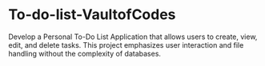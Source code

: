 # To-do-list-VaultofCodes
Develop a Personal To-Do List Application that allows users to create, view, edit, and delete tasks. This project emphasizes user interaction and file handling without the complexity of databases.
